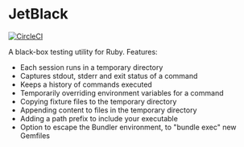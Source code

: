 # JetBlack

[![CircleCI](https://circleci.com/gh/odlp/jet_black.svg?style=svg)](https://circleci.com/gh/odlp/jet_black)

A black-box testing utility for Ruby. Features:

- Each session runs in a temporary directory
- Captures stdout, stderr and exit status of a command
- Keeps a history of commands executed
- Temporarily overriding environment variables for a command
- Copying fixture files to the temporary directory
- Appending content to files in the temporary directory
- Adding a path prefix to include your executable
- Option to escape the Bundler environment, to "bundle exec" new Gemfiles
